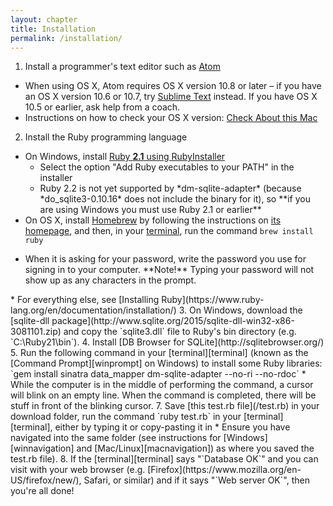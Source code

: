 ```yaml
---
layout: chapter
title: Installation
permalink: /installation/
---
```


1. Install a programmer's text editor such as [Atom](https://atom.io/)
  * When using OS X, Atom requires OS X version 10.8 or later – if you have an OS X version 10.6 or 10.7, try [Sublime Text](http://www.sublimetext.com/2) instead. If you have OS X 10.5 or earlier, ask help from a coach.
  * Instructions on how to check your OS X version: [Check About this Mac](https://support.apple.com/en-us/HT201260)
2. Install the Ruby programming language
  * On Windows, install [Ruby **2.1** using RubyInstaller](http://dl.bintray.com/oneclick/rubyinstaller/rubyinstaller-2.1.7.exe)
    <ul>
    <li>Select the option "Add Ruby executables to your PATH" in the installer</li>
    <li>Ruby 2.2 is not yet supported by *dm-sqlite-adapter* (because *do_sqlite3-0.10.16* does not include the binary for it), so **if you are using Windows you must use Ruby 2.1 or earlier**</li>
    </ul>
  * On OS X, install [Homebrew](http://brew.sh/) by following the instructions on [its homepage](http://brew.sh/), and then, in your [terminal][terminal], run the command `brew install ruby`
  <ul> <li> When it is asking for your password, write the password you use for signing in to your computer. **Note!** Typing your password will not show up as any characters in the prompt.</li></ul>
  * For everything else, see [Installing Ruby](https://www.ruby-lang.org/en/documentation/installation/)
3. On Windows, download the [sqlite-dll package](http://www.sqlite.org/2015/sqlite-dll-win32-x86-3081101.zip) and copy the `sqlite3.dll` file to Ruby's bin directory (e.g. `C:\Ruby21\bin`).
4. Install [DB Browser for SQLite](http://sqlitebrowser.org/)
5. Run the following command in your [terminal][terminal] (known as the [Command Prompt][winprompt] on Windows) to install some Ruby libraries:  
  `gem install sinatra data_mapper dm-sqlite-adapter --no-ri --no-rdoc`
  * While the computer is in the middle of performing the command, a cursor will blink on an empty line. When the command is completed, there will be stuff in front of the blinking cursor.
7. Save [this test.rb file](/test.rb) in your download folder, run the command `ruby test.rb` in your [terminal][terminal], either by typing it or copy-pasting it in
  * Ensure you have navigated into the same folder (see instructions for [Windows][winnavigation] and [Mac/Linux][macnavigation]) as where you saved the test.rb file).
8. If the [terminal][terminal] says "`Database OK`" and you can visit <http://localhost:4567/> with your web browser (e.g. [Firefox](https://www.mozilla.org/en-US/firefox/new/), Safari, or similar) and if it says "`Web server OK`", then you're all done!

[terminal]: http://askubuntu.com/questions/38162/what-is-a-terminal-and-how-do-i-open-and-use-it
[macnavigation]: http://askubuntu.com/questions/232442/how-do-i-navigate-between-directories-in-terminal
[winnavigation]: http://www.pcstats.com/articleview.cfm?articleid=1723&page=3
[winprompt]: https://redmondmag.com/articles/2014/11/14/windows-10-command-prompt.aspx

